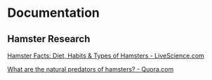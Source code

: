 # Documentation

## Hamster Research

[Hamster Facts: Diet, Habits & Types of Hamsters - LiveScience.com](https://www.livescience.com/27169-hamsters.html)

[What are the natural predators of hamsters? - Quora.com](https://www.quora.com/What-are-the-natural-predators-of-hamsters)

